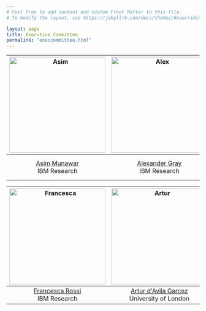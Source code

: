 ```yaml
---
# Feel free to add content and custom Front Matter to this file.
# To modify the layout, see https://jekyllrb.com/docs/themes/#overriding-theme-defaults

layout: page
title: Executive Committee
permalink: "execcommittee.html"
---
```


<img src="https://kbrl.github.io/img/asim.jpg" alt="Asim" width="250"/>|  <img src="https://cs.uchicago.edu/wp-content/uploads/2019/10/gray_alex_0319_033-panel_cut_lower-250x250.jpg" alt="Alex" width="250"/> |  <img src="https://benjamingrosof.com/wp-content/uploads/2013/05/photo-Grosof-201305.jpg" alt="Benjamin" width="250"/> |
:---------------:|:---------------:|:-------------:
[Asim Munawar](https://researcher.draco.res.ibm.com/researcher/view.php?person=ibm-asim)<br>IBM Research | [Alexander Gray](https://research.gatech.edu/data/seminar-series/alexander-gray)<br>IBM Research | [Benjamin Grosof](https://benjamingrosof.com/)<br>AI Software Technology Innovator and Leader


<img src="https://s3.us.cloud-object-storage.appdomain.cloud/res-photos/8687.jpg" alt="Francesca" width="250"/>|  <img src="https://www.city.ac.uk/__data/assets/image/0017/600164/varieties/breakpoint-desktop.jpg" alt="Artur" width="250"/> |  <img src="https://neurosymbolic.github.io/nsss2023/data/luis.jpeg" alt="Luis" width="250"/> |
:---------------:|:---------------:|:-------------:
[Francesca Rossi](https://researcher.watson.ibm.com/researcher/view.php?person=ibm-Francesca.Rossi2)<br>IBM Research | [Artur d'Avila Garcez](https://www.city.ac.uk/about/people/academics/artur-davila-garcez)<br>University of London | [Luís C. Lamb](https://www.inf.ufrgs.br/~lamb/)<br>UFRGS

